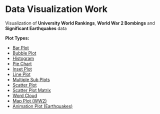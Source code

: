 # Data Visualization Work

Visualization of <b>University World Rankings</b>, <b>World War 2 Bombings</b> and <b>Significant Earthquakes</b> data

<b>Plot Types:</b>
<ul>
<li><a href="https://github.com/osmanaliyardim/data-visualization-with-plotly/blob/master/UniversityWorldRankingWithBARPLOT.py">Bar Plot</a></li>
<li><a href="https://github.com/osmanaliyardim/data-visualization-with-plotly/blob/master/UniversityWorldRankingWithBUBBLEPLOT.py">Bubble Plot</a></li>
<li><a href="https://github.com/osmanaliyardim/data-visualization-with-plotly/blob/master/UniversityWorldRankingWithHISTOGRAM.py">Histogram</a></li>
<li><a href="https://github.com/osmanaliyardim/data-visualization-with-plotly/blob/master/UniversityWorldRankingWithPIECHART.py">Pie Chart</a></li>
<li><a href="https://github.com/osmanaliyardim/data-visualization-with-plotly/blob/master/UniversityWorldRankingWithINSETPLOT.py">Inset Plot</a></li>
<li><a href="https://github.com/osmanaliyardim/data-visualization-with-plotly/blob/master/UniversityWorldRankingWithLINEPLOT.py">Line Plot</a></li>
<li><a href="https://github.com/osmanaliyardim/data-visualization-with-plotly/blob/master/UniversityWorldRankingWithMULTISUBPLOTS.py">Multiple Sub Plots</a></li>
<li><a href="https://github.com/osmanaliyardim/data-visualization-with-plotly/blob/master/UniversityWorldRankingWithSCATTERPLOT.py">Scatter Plot</a></li>
<li><a href="https://github.com/osmanaliyardim/data-visualization-with-plotly/blob/master/UniversityWorldRankingWithSCATTERPLOTMATRIX.py">Scatter Plot Matrix</a></li>
<li><a href="https://github.com/osmanaliyardim/data-visualization-with-plotly/blob/master/UniversityWorldRankingWithWORDCLOUD.py">Word Cloud</a></li>
<li><a href="https://github.com/osmanaliyardim/data-visualization-with-plotly/blob/master/WW2%20-%20MapPlot.py">Map Plot (WW2)</a></li>
<li><a href="https://github.com/osmanaliyardim/data-visualization-with-plotly/blob/master/EarthquakesANIMATIONPLOT.py">Animation Plot (Earthquakes)</a></li>
